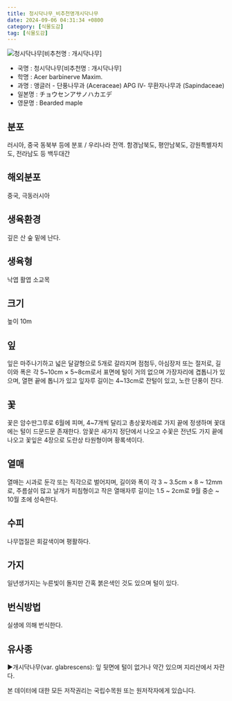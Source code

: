 ```yaml
---
title: 청시닥나무_비추천명개시닥나무
date: 2024-09-06 04:31:34 +0800
category: [식물도감]
tag: [식물도감]
---
```




![청시닥나무[비추천명 : 개시닥나무]](/fileUpload/plants/basic/Aceraceae/Acer/2226/2226_20160811094633944files_th2.jpg)
- 국명 : 청시닥나무[비추천명 : 개시닥나무]
- 학명 : Acer barbinerve Maxim.
- 과명 : 앵글러 - 단풍나무과 (Aceraceae) APG Ⅳ- 무환자나무과 (Sapindaceae)
- 일본명 : チョウセンアサノハカエデ
- 영문명 : Bearded maple


## 분포
러시아, 중국 동북부 등에 분포 / 우리나라 전역. 함경남북도, 평안남북도, 강원특별자치도, 전라남도 등 백두대간
## 해외분포
중국, 극동러시아
## 생육환경
깊은 산 숲 밑에 난다.
## 생육형
낙엽 활엽 소교목
## 크기
높이 10m
## 잎
잎은 마주나기하고 넓은 달걀형으로 5개로 갈라지며 점첨두, 아심장저 또는 절저로, 길이와 폭은 각 5~10cm × 5~8cm로서 표면에 털이 거의 없으며 가장자리에 겹톱니가 있으며, 열편 끝에 톱니가 있고 잎자루 길이는 4~13cm로 잔털이 있고, 노란 단풍이 진다.
## 꽃
꽃은 암수딴그루로 6월에 피며, 4~7개씩 달리고 총상꽃차례로 가지 끝에 정생하며 꽃대에는 털이 드문드문 존재한다. 암꽃은 새가지 정단에서 나오고 수꽃은 전년도 가지 끝에 나오고 꽃잎은 4장으로 도란상 타원형이며 황록색이다.
## 열매
열매는 시과로 둔각 또는 직각으로 벌어지며, 길이와 폭이 각 3 ~ 3.5cm × 8 ~ 12mm로, 주름살이 많고 날개가 피침형이고 작은 열매자루 길이는 1.5 ~ 2cm로 9월 중순 ~ 10월 초에 성숙한다.
## 수피
나무껍질은 회갈색이며 평활하다.
## 가지
일년생가지는 누른빛이 돌지만 간혹 붉은색인 것도 있으며 털이 있다.
## 번식방법
실생에 의해 번식한다.
## 유사종
▶개시닥나무(var. glabrescens): 잎 뒷면에 털이 없거나 약간 있으며 지리산에서 자란다.






본 데이터에 대한 모든 저작권리는 국립수목원 또는 원저작자에게 있습니다.
